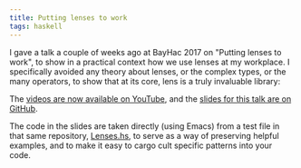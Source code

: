 ```yaml
---
title: Putting lenses to work
tags: haskell
---
```


I gave a talk a couple of weeks ago at BayHac 2017 on "Putting lenses to
work", to show in a practical context how we use lenses at my workplace. I
specifically avoided any theory about lenses, or the complex types, or the
many operators, to show that at its core, lens is a truly invaluable library:

The
[videos are now available on YouTube](https://www.youtube.com/watch?v=QZy4Yml3LTY),
and
the
[slides for this talk are on GitHub](https://github.com/jwiegley/putting-lenses-to-work).
    
The code in the slides are taken directly (using Emacs) from a test file in
that same
repository,
[Lenses.hs](https://github.com/jwiegley/putting-lenses-to-work/blob/master/Lenses.hs),
to serve as a way of preserving helpful examples, and to make it easy to cargo
cult specific patterns into your code.
